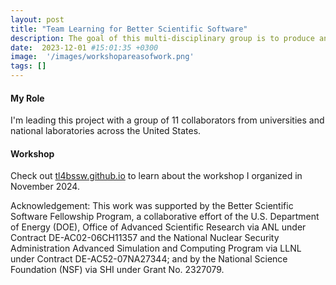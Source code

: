 ```yaml
---
layout: post
title: "Team Learning for Better Scientific Software"
description: The goal of this multi-disciplinary group is to produce an open knowledge base that can enhance team learning in scientific software development and use.
date:  2023-12-01 #15:01:35 +0300
image:  '/images/workshopareasofwork.png'
tags: []
---
```


#### My Role

I'm leading this project with a group of 11 collaborators from universities and national laboratories across the United States.

#### Workshop 

Check out <a href="https://tl4bssw.github.io/">tl4bssw.github.io</a> to learn about the workshop I organized in November 2024. 

Acknowledgement: This work was supported by the Better Scientific Software Fellowship Program, a collaborative effort of the U.S. Department of Energy (DOE), Office of Advanced Scientific Research via ANL under Contract DE-AC02-06CH11357 and the National Nuclear Security Administration Advanced Simulation and Computing Program via LLNL under Contract DE-AC52-07NA27344; and by the National Science Foundation (NSF) via SHI under Grant No. 2327079.